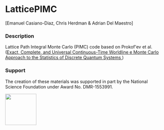 # LatticePIMC
[Emanuel Casiano-Diaz, Chris Herdman & Adrian Del Maestro]

### Description
Lattice Path Integral Monte Carlo (PIMC) code based on Prokof'ev et al. ([Exact, Complete, and Universal Continuous-Time Worldline e Monte Carlo Approach
to the Statistics of Discrete Quantum Systems ](https://arxiv.org/pdf/cond-mat/9703200.pdf))

### Support
The creation of these materials was supported in part by the National Science Foundation under Award No. DMR-1553991.

[<img width="100px" src="https://www.nsf.gov/images/logos/NSF_4-Color_bitmap_Logo.png">](http://www.nsf.gov/awardsearch/showAward?AWD_ID=1553991)
